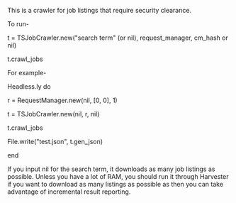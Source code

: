 This is a crawler for job listings that require security clearance.

To run-

t = TSJobCrawler.new("search term" (or nil), request_manager, cm_hash or nil)

t.crawl_jobs


For example-

Headless.ly do

  r = RequestManager.new(nil, [0, 0], 1)
  
  t = TSJobCrawler.new(nil, r, nil)
  
  t.crawl_jobs
  
  File.write("test.json", t.gen_json)
  
end


If you input nil for the search term, it downloads as many job listings as
possible. Unless you have a lot of RAM, you should run it through Harvester if
you want to download as many listings as possible as then you can take
advantage of incremental result reporting.
